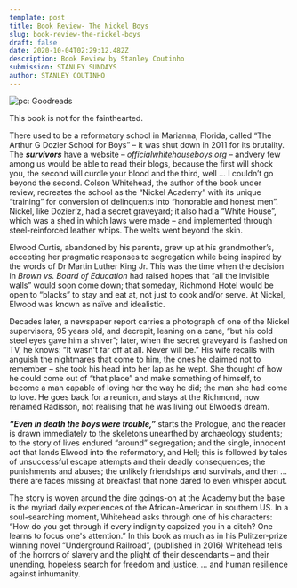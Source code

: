 ```yaml
---
template: post
title: Book Review- The Nickel Boys
slug: book-review-the-nickel-boys
draft: false
date: 2020-10-04T02:29:12.482Z
description: Book Review by Stanley Coutinho
submission: STANLEY SUNDAYS
author: STANLEY COUTINHO
---
```

![pc: Goodreads](/media/42270835._sy475_.jpg)

This book is not for the fainthearted.

There used to be a reformatory school in Marianna, Florida, called “The Arthur G Dozier School for Boys” – it was shut down in 2011 for its brutality. The ***survivors*** have a website – *officialwhitehouseboys.org –* andvery few among us would be able to read their blogs, because the first will shock you, the second will curdle your blood and the third, well … I couldn’t go beyond the second. Colson Whitehead, the author of the book under review, recreates the school as the “Nickel Academy” with its unique “training” for conversion of delinquents into “honorable and honest men”. Nickel, like Dozier’z, had a secret graveyard; it also had a “White House”, which was a shed in which laws were made – and implemented through steel-reinforced leather whips. The welts went beyond the skin. 

Elwood Curtis, abandoned by his parents, grew up at his grandmother’s, accepting her pragmatic responses to segregation while being inspired by the words of Dr Martin Luther King Jr. This was the time when the decision in *Brown vs. Board of Education* had raised hopes that “all the invisible walls” would soon come down; that someday, Richmond Hotel would be open to “blacks” to stay and eat at, not just to cook and/or serve. At Nickel, Elwood was known as naïve and idealistic.

Decades later, a newspaper report carries a photograph of one of the Nickel supervisors, 95 years old, and decrepit, leaning on a cane, “but his cold steel eyes gave him a shiver”; later, when the secret graveyard is flashed on TV, he knows: “It wasn't far off at all. Never will be.” His wife recalls with anguish the nightmares that come to him, the ones he claimed not to remember – she took his head into her lap as he wept. She thought of how he could come out of “that place” and make something of himself, to become a man capable of loving her the way he did; the man she had come to love. He goes back for a reunion, and stays at the Richmond, now renamed Radisson, not realising that he was living out Elwood’s dream.

***“Even in death the boys were trouble,”*** starts the Prologue, and the reader is drawn immediately to the skeletons unearthed by archaeology students; to the story of lives endured “around” segregation; and the single, innocent act that lands Elwood into the reformatory, and Hell; this is followed by tales of unsuccessful escape attempts and their deadly consequences; the punishments and abuses; the unlikely friendships and survivals, and then … there are faces missing at breakfast that none dared to even whisper about.

The story is woven around the dire goings-on at the Academy but the base is the myriad daily experiences of the African-American in southern US. In a soul-searching moment, Whitehead asks through one of his characters: “How do you get through if every indignity capsized you in a ditch? One learns to focus one's attention.” In this book as much as in his Pulitzer-prize winning novel “Underground Railroad”, (published in 2016) Whitehead tells of the horrors of slavery and the plight of their descendants – and their unending, hopeless search for freedom and justice, … and human resilience against inhumanity.

<!--EndFragment-->